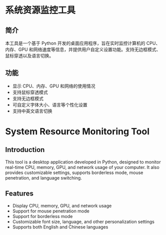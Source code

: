 # 系统资源监控工具

## 简介
本工具是一个基于 Python 开发的桌面应用程序，旨在实时监控计算机的 CPU、内存、GPU 和网络速度等信息，并提供用户自定义设置功能。支持无边框模式、鼠标穿透以及语言切换。

## 功能
- 显示 CPU、内存、GPU 和网络的使用情况
- 支持鼠标穿透模式
- 支持无边框模式
- 可自定义字体大小、语言等个性化设置
- 支持中英文语言切换

# System Resource Monitoring Tool

## Introduction
This tool is a desktop application developed in Python, designed to monitor real-time CPU, memory, GPU, and network usage of your computer. It also provides customizable settings, supports borderless mode, mouse penetration, and language switching.

## Features
- Display CPU, memory, GPU, and network usage
- Support for mouse penetration mode
- Support for borderless mode
- Customizable font size, language, and other personalization settings
- Supports both English and Chinese languages